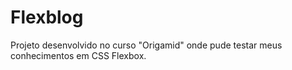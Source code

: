 # Flexblog

Projeto desenvolvido no curso "Origamid" onde pude testar meus conhecimentos em CSS Flexbox.
